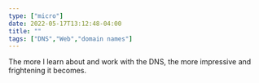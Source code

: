 ```yaml
---
type: ["micro"]
date: 2022-05-17T13:12:48-04:00
title: ""
tags: ["DNS","Web","domain names"]
---
```

The more I learn about and work with the DNS, the more impressive and frightening it becomes.
